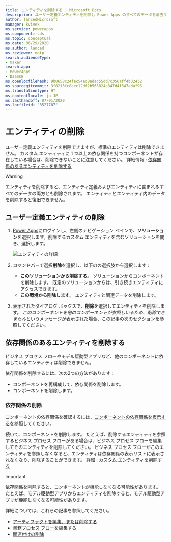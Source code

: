 ```yaml
---
title: エンティティを削除する | Microsoft Docs
description: ユーザー定義エンティティを削除し Power Apps のすべてのデータを消去する方法に関する詳細な手順
author: lancedMicrosoft
manager: kvivek
ms.service: powerapps
ms.component: cds
ms.topic: conceptual
ms.date: 06/29/2020
ms.author: lanced
ms.reviewer: matp
search.audienceType:
- maker
search.app:
- PowerApps
- D365CE
ms.openlocfilehash: 9b0658c24fac54ac8adac55dd7c356aff4b32432
ms.sourcegitcommit: 3f8213fc8eec12df2b563824e347d4f647adaf96
ms.translationtype: HT
ms.contentlocale: ja-JP
ms.lasthandoff: 07/01/2020
ms.locfileid: "3527707"
---
```

# <a name="delete-an-entity"></a>エンティティの削除
ユーザー定義エンティティを削除できますが、標準のエンティティは削除できません。 カスタム エンティティに 1 つ以上の依存関係を持つコンポーネントが存在している場合は、削除できないことに注意してください。 詳細情報 : [依存関係のあるエンティティを削除する](#delete-an-entity-that-has-dependencies)

> [!WARNING]
> エンティティを削除すると、エンティティ定義およびエンティティに含まれるすべてのデータの両方とも削除されます。 エンティティとエンティティ内のデータを削除すると復旧できません。

## <a name="delete-a-custom-entity"></a>ユーザー定義エンティティの削除
1. [Power Apps](https://make.powerapps.com/?utm_source=padocs&utm_medium=linkinadoc&utm_campaign=referralsfromdoc)にログインし、左側のナビゲーション ペインで、**ソリューション**を選択します。削除するカスタム エンティティを含むソリューションを開き、選択します。

    ![エンティティの詳細](./media/data-platform-cds-create-entity/entitylist.png "エンティティ リスト")

2. コマンドバーで選択**削除**を選択し、以下のの選択肢から選択します :  
   - **このソリューションから削除する**。 ソリューションからコンポーネントを削除します。 既定のソリューションからは、引き続きエンティティにアクセスできます。 
   - **この環境から削除します**。 エンティティと関連データを削除します。 

3. 表示されたダイアログ ボックスで、**削除**を選択してエンティティを削除します。 *このコンポーネントを他のコンポーネントが参照しいるため、削除できません*というメッセージが表示された場合、この記事の次のセクションを参照してください。 

## <a name="delete-an-entity-that-has-dependencies"></a>依存関係のあるエンティティを削除する
ビジネス プロセス フローやモデル駆動型アプリなど、他のコンポーネントに依存しているエンティティは削除できません。 

依存関係を削除するには、次の2つの方法があります : 
- コンポーネントを再構成して、依存関係を削除します。 
- コンポーネントを削除します。 

### <a name="remove-a-dependency"></a>依存関係の削除
コンポーネントの依存関係を確認するには、[コンポーネントの依存関係を表示する](view-component-dependencies.md)を参照してください。 

続いて、コンポーネントを削除します。 たとえば、削除するエンティティを参照するビジネス プロセス フローがある場合は、ビジネス プロセス フローを編集してそのエンティティを削除してください。 ビジネス プロセス フローがこのエンティティを参照しなくなると、エンティティは依存関係の表示リストに表示されなくなり、削除することができます。 詳細 : [カスタム エンティティを削除する](#delete-a-custom-entity)   

> [!IMPORTANT]
> 依存関係を削除すると、コンポーネントが機能しなくなる可能性があります。 たとえば、モデル駆動型アプリからエンティティを削除すると、モデル駆動型アプリが機能しなくなる可能性があります。 

詳細については、これらの記事を参照してください。 
- [アーティファクトを編集、または削除する](../model-driven-apps/add-edit-app-components.md#edit-or-remove-artifacts)
- [業務プロセス フローを編集する](/power-automate/create-business-process-flow#edit-a-business-process-flow)
- [関連付けの削除](create-edit-1n-relationships-portal.md#delete-relationships)

